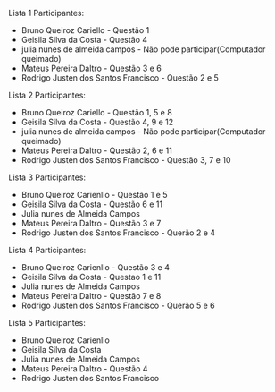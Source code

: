 Lista 1
Participantes:
* Bruno Queiroz Cariello - Questão 1
* Geisila Silva da Costa - Questão 4
* julia nunes de almeida campos - Não pode participar(Computador queimado)
* Mateus Pereira Daltro - Questão 3 e 6
* Rodrigo Justen dos Santos Francisco - Questão 2 e 5

Lista 2
Participantes:
* Bruno Queiroz Cariello - Questão 1, 5 e 8
* Geisila Silva da Costa - Questão 4, 9 e 12
* julia nunes de almeida campos - Não pode participar(Computador queimado)
* Mateus Pereira Daltro - Questão 2, 6 e 11
* Rodrigo Justen dos Santos Francisco - Questão 3, 7 e 10

Lista 3 
Participantes:
* Bruno Queiroz Carienllo - Questão 1 e 5
* Geisila Silva da Costa - Questão 6 e 11
* Julia nunes de Almeida Campos
* Mateus Pereira Daltro - Questão 3 e 7
* Rodrigo Justen dos Santos Francisco - Querão 2 e 4

Lista 4
Participantes:
* Bruno Queiroz Carienllo - Questão 3 e 4
* Geisila Silva da Costa - Questao 1 e 11
* Julia nunes de Almeida Campos
* Mateus Pereira Daltro - Questão 7 e 8
* Rodrigo Justen dos Santos Francisco - Querão 5 e 6

Lista 5
Participantes:
* Bruno Queiroz Carienllo 
* Geisila Silva da Costa 
* Julia nunes de Almeida Campos
* Mateus Pereira Daltro - Questão 4 
* Rodrigo Justen dos Santos Francisco 
